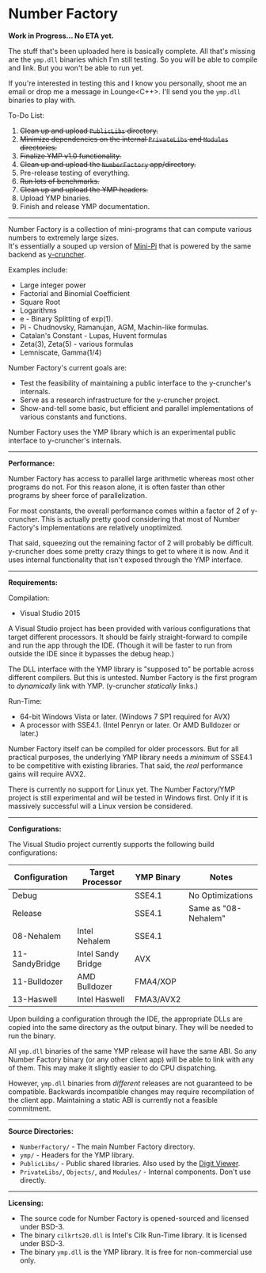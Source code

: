 # Number Factory

**Work in Progress... No ETA yet.**

The stuff that's been uploaded here is basically complete. All that's missing are the `ymp.dll` binaries which I'm still testing. So you will be able to compile and link. But you won't be able to run yet.

If you're interested in testing this and I know you personally, shoot me an email or drop me a message in Lounge\<C++\>. I'll send you the `ymp.dll` binaries to play with.

To-Do List:
 1. ~~Clean up and upload `PublicLibs` directory.~~
 2. ~~Minimize dependencies on the internal `PrivateLibs` and `Modules` directories.~~
 3. ~~Finalize YMP v1.0 functionality.~~
 4. ~~Clean up and upload the `NumberFactory` app/directory.~~
 5. Pre-release testing of everything.
 6. ~~Run lots of benchmarks.~~
 7. ~~Clean up and upload the YMP headers.~~
 8. Upload YMP binaries.
 9. Finish and release YMP documentation.

-----

Number Factory is a collection of mini-programs that can compute various numbers to extremely large sizes.<br>
It's essentially a souped up version of [Mini-Pi](https://github.com/Mysticial/Mini-Pi) that is powered by the same backend as [y-cruncher](http://www.numberworld.org/y-cruncher/).

Examples include:
 - Large integer power
 - Factorial and Binomial Coefficient
 - Square Root
 - Logarithms
 - e - Binary Splitting of exp(1).
 - Pi - Chudnovsky, Ramanujan, AGM, Machin-like formulas.
 - Catalan's Constant - Lupas, Huvent formulas
 - Zeta(3), Zeta(5) - various formulas
 - Lemniscate, Gamma(1/4)


Number Factory's current goals are:
 - Test the feasibility of maintaining a public interface to the y-cruncher's internals.
 - Serve as a research infrastructure for the y-cruncher project.
 - Show-and-tell some basic, but efficient and parallel implementations of various constants and functions.


Number Factory uses the YMP library which is an experimental public interface to y-cruncher's internals.


-----

**Performance:**

Number Factory has access to parallel large arithmetic whereas most other programs do not.
For this reason alone, it is often faster than other programs by sheer force of parallelization.

For most constants, the overall performance comes within a factor of 2 of y-cruncher. This is actually pretty good considering that most of Number Factory's implementations are relatively unoptimized.

That said, squeezing out the remaining factor of 2 will probably be difficult. y-cruncher does some pretty crazy things to get to where it is now. And it uses internal functionality that isn't exposed through the YMP interface.


-----

**Requirements:**


Compilation:
 - Visual Studio 2015

A Visual Studio project has been provided with various configurations that target different processors. It should be fairly straight-forward to compile and run the app through the IDE. (Though it will be faster to run from outside the IDE since it bypasses the debug heap.)

The DLL interface with the YMP library is "supposed to" be portable across different compilers. But this is untested.
Number Factory is the first program to *dynamically* link with YMP. (y-cruncher *statically* links.)


Run-Time:
 - 64-bit Windows Vista or later. (Windows 7 SP1 required for AVX)
 - A processor with SSE4.1. (Intel Penryn or later. Or AMD Bulldozer or later.)

Number Factory itself can be compiled for older processors. But for all practical purposes, the underlying YMP library needs a *minimum* of SSE4.1 to be competitive with existing libraries. That said, the *real* performance gains will require AVX2.

There is currently no support for Linux yet. The Number Factory/YMP project is still experimental and will be tested in Windows first. Only if it is massively successful will a Linux version be considered.

-----

**Configurations:**

The Visual Studio project currently supports the following build configurations:

|Configuration |Target Processor  |YMP Binary|Notes                      |
|--------------|------------------|----------|---------------------------|
|Debug         |                  |SSE4.1    |No Optimizations           |
|Release       |                  |SSE4.1    |Same as "08-Nehalem"       |
|08-Nehalem    |Intel Nehalem     |SSE4.1    |                           |
|11-SandyBridge|Intel Sandy Bridge|AVX       |                           |
|11-Bulldozer  |AMD Bulldozer     |FMA4/XOP  |                           |
|13-Haswell    |Intel Haswell     |FMA3/AVX2 |                           |

Upon building a configuration through the IDE, the appropriate DLLs are copied into the same directory as the output binary. They will be needed to run the binary.

All `ymp.dll` binaries of the same YMP release will have the same ABI. So any Number Factory binary (or any other client app) will be able to link with any of them. This may make it slightly easier to do CPU dispatching.

However, `ymp.dll` binaries from *different* releases are not guaranteed to be compatible. Backwards incompatible changes may require recompilation of the client app. Maintaining a static ABI is currently not a feasible commitment.

-----

**Source Directories:**

 - `NumberFactory/` - The main Number Factory directory.
 - `ymp/` - Headers for the YMP library.
 - `PublicLibs/` - Public shared libraries. Also used by the [Digit Viewer](https://github.com/Mysticial/DigitViewer).
 - `PrivateLibs/`, `Objects/`, and `Modules/` - Internal components. Don't use directly.

-----

**Licensing:**

 - The source code for Number Factory is opened-sourced and licensed under BSD-3.
 - The binary `cilkrts20.dll` is Intel's Cilk Run-Time library. It is licensed under BSD-3.
 - The binary `ymp.dll` is the YMP library. It is free for non-commercial use only.

